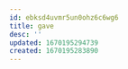 ```yaml
---
id: ebksd4uvmr5un0ohz6c6wg6
title: gave
desc: ''
updated: 1670195294739
created: 1670195283890
---
```

